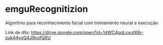 # emguRecognitizion
Algorítmo para reconhecimento facial com treinamento neural e execução


Link de dlls: https://drive.google.com/open?id=1dWC4poLcvutX8r-zukA4vsQ4J9cofQ6U
